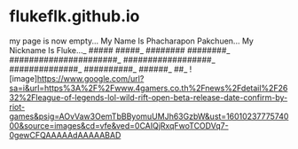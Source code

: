 # flukeflk.github.io
my page is now empty...
      My Name Is Phacharapon Pakchuen...
      My Nickname Is Fluke..._
      #####    #####_
    ########  ########_
  ######################_
    ##################_
      ##############_
        ##########_
          ######_
            ##_
![image]https://www.google.com/url?sa=i&url=https%3A%2F%2Fwww.4gamers.co.th%2Fnews%2Fdetail%2F2632%2Fleague-of-legends-lol-wild-rift-open-beta-release-date-confirm-by-riot-games&psig=AOvVaw3OemTbBByomuUMJh63GzbW&ust=1601023777574000&source=images&cd=vfe&ved=0CAIQjRxqFwoTCODVq7-0gewCFQAAAAAdAAAAABAD


      